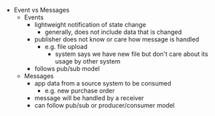 - Event vs Messages
    - Events
      - lightweight notification of state change
        - generally, does not include data that is changed
      - publisher does not know or care how message is handled
        - e.g. file upload
          - system says we have new file but don't care about its usage by other system
      - follows pub/sub model
    - Messages
      - app data from a source system to be consumed
        - e.g. new purchase order
      - message will be handled by a receiver
      - can follow pub/sub or producer/consumer model
